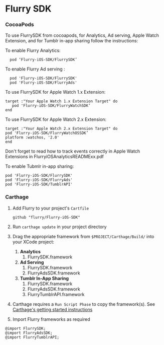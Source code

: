 Flurry SDK
==========

### CocoaPods

To use FlurrySDK from cocoapods, for Analytics, Ad serving,  Apple Watch Extension, and for Tumblr in-app sharing follow the instructions:


To enable Flurry Analytics:

```
  pod ‘Flurry-iOS-SDK/FlurrySDK’
```


To enable Flurry Ad serving  : 

```
  pod 'Flurry-iOS-SDK/FlurrySDK'
  pod 'Flurry-iOS-SDK/FlurryAds'
```


To use FlurrySDK for Apple Watch 1.x Extension:    
```
target :"Your Apple Watch 1.x Extension Target" do 
   pod 'Flurry-iOS-SDK/FlurryWatchSDK’
end   
```


To use FlurrySDK for Apple Watch 2.x Extension:    
```
target :"Your Apple Watch 2.x Extension Target" do 
pod 'Flurry-iOS-SDK/FlurryWatchOSSDK’
platform :watchos, '2.0'
end   
```


Don't forget to read how to track events correctly in Apple Watch Extensions  in FlurryiOSAnalyticsREADMExx.pdf  


To enable Tubmlr in-app sharing: 
```
pod 'Flurry-iOS-SDK/FlurrySDK'
pod 'Flurry-iOS-SDK/FlurryAds'
pod 'Flurry-iOS-SDK/TumblrAPI'
```

### Carthage

1. Add Flurry to your project's `Cartfile`

    ```
    github "flurry/Flurry-iOS-SDK"
    ```

2. Run `carthage update` in your project directory
3. Drag the appropriate framework from `$PROJECT/Carthage/Build/` into your XCode project:
    1. **Analytics**
        1. FlurrySDK.framework
    2. **Ad Serving**
        1. FlurrySDK.framework
        2. FlurryAdsSDK.framework
    3. **Tumblr In-App Sharing**
        1. FlurrySDK.framework
        2. FlurryAdsSDK.framework
	    3. FlurryTumblrAPI.framework
4. Carthage requires a `Run Script Phase` to copy the framework(s). See [Carthage's getting started instructions](https://github.com/carthage/carthage#getting-started)
5. Import Flurry frameworks as required

```
@import FlurrySDK;
@import FlurryAdsSDK;
@import FlurryTumblrAPI;
```
